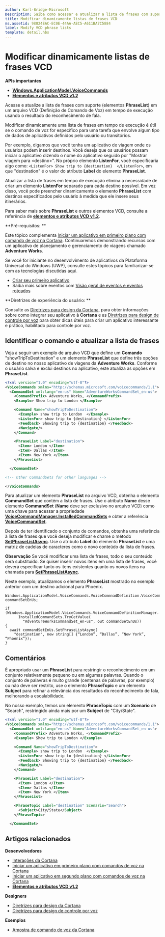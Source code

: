 ```yaml
---
author: Karl-Bridge-Microsoft
Description: Saiba como acessar e atualizar a lista de frases com suporte (elementos PhraseList) em um arquivo VCD (Definição de Comando de Voz) usando o resultado do reconhecimento de fala em tempo de execução.
title: Modificar dinamicamente listas de frases VCD
ms.assetid: 98024EAC-EC0E-44AA-AEC5-A611BA7C5884
label: Modify VCD phrase lists
template: detail.hbs
---
```


# Modificar dinamicamente listas de frases VCD





**APIs importantes**

-   [**Windows.ApplicationModel.VoiceCommands**](https://msdn.microsoft.com/library/windows/apps/dn706594)
-   [**Elementos e atributos VCD v1.2**](https://msdn.microsoft.com/library/windows/apps/dn706593)

Acesse e atualize a lista de frases com suporte (elementos **PhraseList**) em um arquivo VCD (Definição de Comando de Voz) em tempo de execução usando o resultado do reconhecimento de fala.

Modificar dinamicamente uma lista de frases em tempo de execução é útil se o comando de voz for específico para uma tarefa que envolve algum tipo de dados de aplicativos definidos pelo usuário ou transitórios. 

Por exemplo, digamos que você tenha um aplicativo de viagem onde os usuários podem inserir destinos. Você deseja que os usuários possam iniciar o aplicativo dizendo o nome do aplicativo seguido por "Mostrar viagem para &lt;destino&gt;". No próprio elemento **ListenFor**, você especificaria algo como: `<ListenFor> Show trip to {destination}  </ListenFor>`, em que "destination" é o valor do atributo **Label** do elemento **PhraseList**.

Atualizar a lista de frases em tempo de execução elimina a necessidade de criar um elemento **ListenFor** separado para cada destino possível. Em vez disso, você pode preencher dinamicamente o elemento **PhraseList** com destinos especificados pelo usuário à medida que ele insere seus itinerários. 

Para saber mais sobre **PhraseList** e outros elementos VCD, consulte a referência de [**elementos e atributos VCD v1.2**](https://msdn.microsoft.com/library/windows/apps/dn706593).

**Pré-requisitos:  **

Este tópico complementa [Iniciar um aplicativo em primeiro plano com comando de voz na Cortana](launch-a-foreground-app-with-voice-commands-in-cortana.md). Continuaremos demonstrando recursos com um aplicativo de planejamento e gerenciamento de viagens chamado **Adventure Works**.

Se você for iniciante no desenvolvimento de aplicativos da Plataforma Universal do Windows (UWP), consulte estes tópicos para familiarizar-se com as tecnologias discutidas aqui.

-   [Criar seu primeiro aplicativo](https://msdn.microsoft.com/library/windows/apps/bg124288)
-   Saiba mais sobre eventos com [Visão geral de eventos e eventos roteados](https://msdn.microsoft.com/library/windows/apps/mt185584)

**Diretrizes de experiência do usuário:  **

Consulte as [Diretrizes para design da Cortana](https://msdn.microsoft.com/library/windows/apps/dn974233), para obter informações sobre como integrar seu aplicativo à **Cortana** e as [Diretrizes para design de controle por voz](https://msdn.microsoft.com/library/windows/apps/dn596121) para obter dicas úteis para criar um aplicativo interessante e prático, habilitado para controle por voz.

## <span id="Identify_the_command"></span><span id="identify_the_command"></span><span id="IDENTIFY_THE_COMMAND"></span>Identificar o comando e atualizar a lista de frases

Veja a seguir um exemplo de arquivo VCD que define um **Comando** "showTripToDestination" e um elemento **PhraseList** que define três opções de destino no nosso aplicativo de viagens da **Adventure Works**. Conforme o usuário salva e exclui destinos no aplicativo, este atualiza as opções em **PhraseList**.

```XML
<?xml version="1.0" encoding="utf-8"?>
<VoiceCommands xmlns="http://schemas.microsoft.com/voicecommands/1.1">
  <CommandSet xml:lang="en-us" Name="AdventureWorksCommandSet_en-us">
    <CommandPrefix> Adventure Works, </CommandPrefix>
    <Example> Show trip to London </Example>

    <Command Name="showTripToDestination">
      <Example> show trip to London  </Example>
      <ListenFor> show trip to {destination} </ListenFor>
      <Feedback> Showing trip to {destination} </Feedback>
      <Navigate/>
    </Command>

    <PhraseList Label="destination">
      <Item> London </Item>
      <Item> Dallas </Item>
      <Item> New York </Item>
    </PhraseList>

  </CommandSet>

<!-- Other CommandSets for other languages -->

</VoiceCommands>

```

Para atualizar um elemento **PhraseList** no arquivo VCD, obtenha o elemento **CommandSet** que contém a lista de frases. Use o atributo **Name** desse elemento **CommandSet** (**Name** deve ser exclusivo no arquivo VCD) como uma chave para acessar a propriedade [**VoiceCommandManager.InstalledCommandSets**](https://msdn.microsoft.com/library/windows/apps/dn653257) e obter a referência [**VoiceCommandSet**](https://msdn.microsoft.com/library/windows/apps/dn653258).

Depois de ter identificado o conjunto de comandos, obtenha uma referência à lista de frases que você deseja modificar e chame o método [**SetPhraseListAsync**](https://msdn.microsoft.com/library/windows/apps/dn653261). Use o atributo **Label** do elemento **PhraseList** e uma matriz de cadeias de caracteres como o novo conteúdo da lista de frases.

**Observação**  Se você modificar uma lista de frases, todo o seu conteúdo será substituído. Se quiser inserir novos itens em uma lista de frases, você deverá especificar tanto os itens existentes quanto os novos itens na chamada para [**SetPhraseListAsync**](https://msdn.microsoft.com/library/windows/apps/dn653261).

Neste exemplo, atualizamos o elemento **PhraseList** mostrado no exemplo anterior com um destino adicional para Phoenix.

```CSharp
Windows.ApplicationModel.VoiceCommands.VoiceCommnadDefinition.VoiceCommandSet commandSetEnUs;

if (Windows.ApplicationModel.VoiceCommands.VoiceCommandDefinitionManager.
      InstalledCommandSets.TryGetValue(
        "AdventureWorksCommandSet_en-us", out commandSetEnUs))
{
  await commandSetEnUs.SetPhraseListAsync(
    "destination", new string[] {“London”, “Dallas”, “New York”, “Phoenix”});
}
```

## <span id="Remarks"></span><span id="remarks"></span><span id="REMARKS"></span>Comentários


É apropriado usar um **PhraseList** para restringir o reconhecimento em um conjunto relativamente pequeno ou em algumas palavras. Quando o conjunto de palavras é muito grande (centenas de palavras, por exemplo) ou não deve ser restrito, use o elemento **PhraseTopic** e um elemento **Subject** para refinar a relevância dos resultados do reconhecimento de fala, melhorando a escalabilidade.

No nosso exemplo, temos um elemento **PhraseTopic** com um **Scenario** de "Search", restringido ainda mais por um **Subject** de "City\\State".

```XML
<?xml version="1.0" encoding="utf-8"?>
<VoiceCommands xmlns="http://schemas.microsoft.com/voicecommands/1.1">
  <CommandSet xml:lang="en-us" Name="AdventureWorksCommandSet_en-us">
    <CommandPrefix> Adventure Works, </CommandPrefix>
    <Example> Show trip to London </Example>

    <Command Name="showTripToDestination">
      <Example> show trip to London  </Example>
      <ListenFor> show trip to {destination} </ListenFor>
      <Feedback> Showing trip to {destination} </Feedback>
      <Navigate/>
    </Command>

    <PhraseList Label="destination">
      <Item> London </Item>
      <Item> Dallas </Item>
      <Item> New York </Item>
    </PhraseList>

    <PhraseTopic Label="destination" Scenario="Search">
      <Subject>City/State</Subject>
    </PhraseTopic>

  </CommandSet>
```

## <span id="related_topics"></span>Artigos relacionados


**Desenvolvedores**
* [Interações da Cortana](cortana-interactions.md)
* [Iniciar um aplicativo em primeiro plano com comandos de voz na Cortana](launch-a-foreground-app-with-voice-commands-in-cortana.md)
* [Iniciar um aplicativo em segundo plano com comandos de voz na Cortana](launch-a-background-app-with-voice-commands-in-cortana.md)
* [**Elementos e atributos VCD v1.2**](https://msdn.microsoft.com/library/windows/apps/dn706593)

**Designers**
* [Diretrizes para design da Cortana](https://msdn.microsoft.com/library/windows/apps/dn974233)
* [Diretrizes para design de controle por voz](https://msdn.microsoft.com/library/windows/apps/dn596121)

**Exemplos**
* [Amostra de comando de voz da Cortana](http://go.microsoft.com/fwlink/p/?LinkID=619899)
 

 






<!--HONumber=May16_HO2-->


